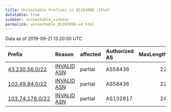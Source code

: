 ```yaml
---
title: Unreachable Prefixes in AS203098 (IPv4)
datatable: true
sidebar: unreachable_sidebar
permalink: unreachable_AS203098-v4.html
---
```


Data as of 2019-09-21 13:20:00 UTC


<div class="datatable-begin"></div>

| Prefix                                                   | Reason                                                                                                  | affected   | Authorized AS   |   MaxLength | Anchor                                       |   unreachable /24s |
|:---------------------------------------------------------|:--------------------------------------------------------------------------------------------------------|:-----------|:----------------|------------:|:---------------------------------------------|-------------------:|
| [43.230.56.0/22](https://stat.ripe.net/43.230.56.0/22)   | [INVALID ASN](https://rpki-validator.ripe.net/announcement-preview?asn=AS203098&prefix=43.230.56.0/22)  | partial    | AS58436         |          22 | [APNIC](unreachable_APNIC_RPKI_Root-v4.html) |                  4 |
| [103.49.84.0/22](https://stat.ripe.net/103.49.84.0/22)   | [INVALID ASN](https://rpki-validator.ripe.net/announcement-preview?asn=AS203098&prefix=103.49.84.0/22)  | partial    | AS58436         |          22 | [APNIC](unreachable_APNIC_RPKI_Root-v4.html) |                  4 |
| [103.74.176.0/22](https://stat.ripe.net/103.74.176.0/22) | [INVALID ASN](https://rpki-validator.ripe.net/announcement-preview?asn=AS203098&prefix=103.74.176.0/22) | partial    | AS132817        |          24 | [APNIC](unreachable_APNIC_RPKI_Root-v4.html) |                  4 |

<div class="datatable-end"></div>